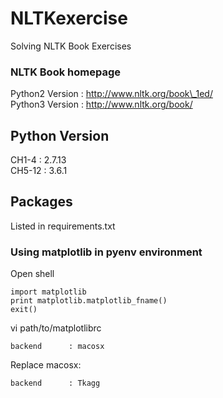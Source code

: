 # NLTKexercise

Solving NLTK Book Exercises

### NLTK Book homepage
Python2 Version : http://www.nltk.org/book\_1ed/  
Python3 Version : http://www.nltk.org/book/

## Python Version
CH1-4 : 2.7.13  
CH5-12 : 3.6.1

## Packages
Listed in requirements.txt

### Using matplotlib in pyenv environment
Open shell

    import matplotlib
    print matplotlib.matplotlib_fname()
    exit()

vi path/to/matplotlibrc

    backend      : macosx

Replace macosx:

    backend      : Tkagg
